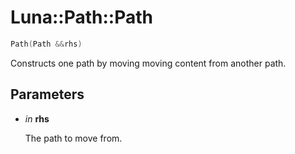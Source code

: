 # Luna::Path::Path

```c++
Path(Path &&rhs)
```

Constructs one path by moving moving content from another path. 



## Parameters
* *in* **rhs**

    The path to move from. 

